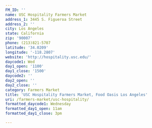 ```yaml
---
FM_ID: ''
name: USC Hospitality Farmers Market
address_1: 3445 S. Figueroa Street
address_2: ''
city: Los Angeles
state: California
zip: '90007'
phone: (213)821-5707
latitude: '34.0209'
longitude: '-118.2807'
website: 'http://hospitality.usc.edu/'
daycode1: Wed
day1_open: '1100'
day1_close: '1500'
daycode2: ''
day2_open: ''
day2_close: ''
category: Farmers Market
title: 'USC Hospitality Farmers Market, Food Oasis Los Angeles'
uri: /farmers-market/usc-hospitality/
formatted_daycode1: Wednesday
formatted_day1_open: 11am
formatted_day1_close: 3pm

---
```

